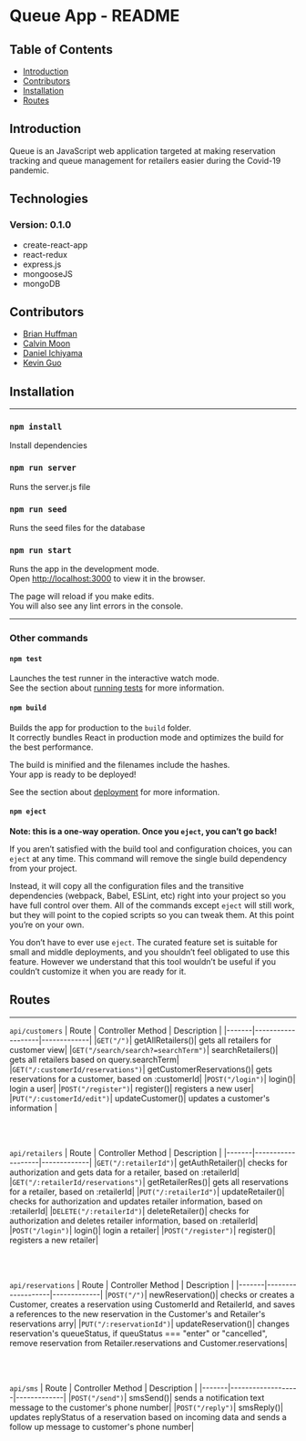 # Queue App - README

## Table of Contents

- [Introduction](#Introduction)
- [Contributors](#Contributors)
- [Installation](#Installation)
- [Routes](#Routes)

## Introduction

Queue is an JavaScript web application targeted at making reservation tracking and queue management for retailers easier during the Covid-19 pandemic.

## Technologies

### Version: 0.1.0

- create-react-app
- react-redux
- express.js
- mongooseJS
- mongoDB

## Contributors

- [Brian Huffman](https://github.com/Brianwkhuffman)
- [Calvin Moon](https://github.com/calmoon808)
- [Daniel Ichiyama](https://github.com/danieltichiyama)
- [Kevin Guo](https://github.com/kevinchguo)

## Installation

---

### `npm install`

Install dependencies

### `npm run server`

Runs the server.js file

### `npm run seed`

Runs the seed files for the database

### `npm run start`

Runs the app in the development mode.<br />
Open [http://localhost:3000](http://localhost:3000) to view it in the browser.

The page will reload if you make edits.<br />
You will also see any lint errors in the console.

---

### Other commands

#### `npm test`

Launches the test runner in the interactive watch mode.<br />
See the section about [running tests](https://facebook.github.io/create-react-app/docs/running-tests) for more information.

#### `npm build`

Builds the app for production to the `build` folder.<br />
It correctly bundles React in production mode and optimizes the build for the best performance.

The build is minified and the filenames include the hashes.<br />
Your app is ready to be deployed!

See the section about [deployment](https://facebook.github.io/create-react-app/docs/deployment) for more information.

#### `npm eject`

**Note: this is a one-way operation. Once you `eject`, you can’t go back!**

If you aren’t satisfied with the build tool and configuration choices, you can `eject` at any time. This command will remove the single build dependency from your project.

Instead, it will copy all the configuration files and the transitive dependencies (webpack, Babel, ESLint, etc) right into your project so you have full control over them. All of the commands except `eject` will still work, but they will point to the copied scripts so you can tweak them. At this point you’re on your own.

You don’t have to ever use `eject`. The curated feature set is suitable for small and middle deployments, and you shouldn’t feel obligated to use this feature. However we understand that this tool wouldn’t be useful if you couldn’t customize it when you are ready for it.

## Routes

---

`api/customers`
| Route | Controller Method | Description |
|-------|-------------------|-------------|
|`GET("/")`| getAllRetailers()| gets all retailers for customer view|
|`GET("/search/search?=searchTerm")`| searchRetailers()| gets all retailers based on query.searchTerm|
|`GET("/:customerId/reservations")`| getCustomerReservations()| gets reservations for a customer, based on :customerId|
|`POST("/login")`| login()| login a user|
|`POST("/register")`| register()| registers a new user|
|`PUT("/:customerId/edit")`| updateCustomer()| updates a customer's information |

<br/>
<br/>

`api/retailers`
| Route | Controller Method | Description |
|-------|-------------------|-------------|
|`GET("/:retailerId")`| getAuthRetailer()| checks for authorization and gets data for a retailer, based on :retailerId|
|`GET("/:retailerId/reservations")`| getRetailerRes()| gets all reservations for a retailer, based on :retailerId|
|`PUT("/:retailerId")`| updateRetailer()| checks for authorization and updates retailer information, based on :retailerId|
|`DELETE("/:retailerId")`| deleteRetailer()| checks for authorization and deletes retailer information, based on :retailerId|
|`POST("/login")`| login()| login a retailer|
|`POST("/register")`| register()| registers a new retailer|

<br/>
<br/>

`api/reservations`
| Route | Controller Method | Description |
|-------|-------------------|-------------|
|`POST("/")`| newReservation()| checks or creates a Customer, creates a reservation using CustomerId and RetailerId, and saves a references to the new reservation in the Customer's and Retailer's reservations arry|
|`PUT("/:reservationId")`| updateReservation()| changes reservation's queueStatus, if queuStatus === "enter" or "cancelled", remove reservation from Retailer.reservations and Customer.reservations|

<br/>
<br/>

`api/sms`
| Route | Controller Method | Description |
|-------|-------------------|-------------|
|`POST("/send")`| smsSend()| sends a notification text message to the customer's phone number|
|`POST("/reply")`| smsReply()| updates replyStatus of a reservation based on incoming data and sends a follow up message to customer's phone number|
